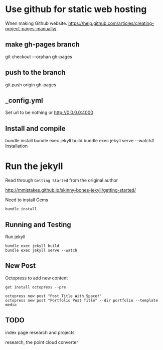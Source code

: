 # Use github for static web hosting

When making Github website.
https://help.github.com/articles/creating-project-pages-manually/


## make gh-pages branch
git checkout --orphan gh-pages

## push to the branch
git push origin gh-pages

## _config.yml
Set url to be nothing or http://0.0.0.0:4000


## Install and compile
bundle install
bundle exec jekyll build
bundle exec jekyll serve --watch# Installation


# Run the jekyll
Read through `Getting Started` from the original author

http://mmistakes.github.io/skinny-bones-jekyll/getting-started/

Need to install Gems

    bundle install


## Running and Testing 

Run jekyll

    bundle exec jekyll build
    bundle exec jekyll serve --watch


## New Post

Octopress to add new content

    get install octopress --pre

    octopress new post "Post Title With Space!"
    octopress new post "Portfolio Post Title" --dir portfolio --template media

## TODO

index page
research and projects

research, the point cloud converter
